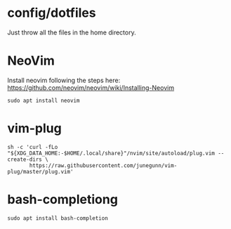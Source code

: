 # config/dotfiles

Just throw all the files in the home directory.

# NeoVim

Install neovim following the steps here: https://github.com/neovim/neovim/wiki/Installing-Neovim

```
sudo apt install neovim
```

# vim-plug

```
sh -c 'curl -fLo "${XDG_DATA_HOME:-$HOME/.local/share}"/nvim/site/autoload/plug.vim --create-dirs \
       https://raw.githubusercontent.com/junegunn/vim-plug/master/plug.vim'
```

# bash-completiong

```
sudo apt install bash-completion
```

